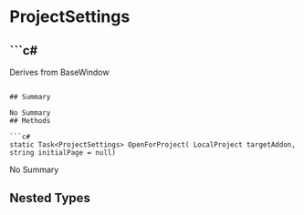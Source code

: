 # ProjectSettings

## ```c#
Derives from BaseWindow
```

## Summary

No Summary
## Methods

```c#
static Task<ProjectSettings> OpenForProject( LocalProject targetAddon, string initialPage = null) 
```
No Summary
## Nested Types

